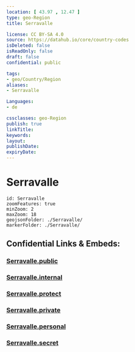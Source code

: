 ```yaml
---
location: [ 43.97 , 12.47 ] 
type: geo-Region
title: Serravalle

license: CC BY-SA 4.0
source: https://datahub.io/core/country-codes
isDeleted: false
isReadOnly: false
draft: false
confidential: public

tags:
- geo/Country/Region
aliases:
- Serravalle

Languages:
- de

cssclasses: geo-Region
publish: true
linkTitle: 
keywords: 
layout: 
publishDate: 
expiryDate: 
---
```


# Serravalle

```leaflet
id: Serravalle
zoomFeatures: true 
minZoom: 2 
maxZoom: 18
geojsonFolder: ./Serravalle/
markerFolder: ./Serravalle/
```


## Confidential Links & Embeds: 

### [Serravalle.public](/_public/\Earth\Continent\Europe\Europe~South\San_Marino\Castelli~San_MarinoSerravalle.public.md) 

### [Serravalle.internal](/_internal/\Earth\Continent\Europe\Europe~South\San_Marino\Castelli~San_MarinoSerravalle.internal.md) 

### [Serravalle.protect](/_protect/\Earth\Continent\Europe\Europe~South\San_Marino\Castelli~San_MarinoSerravalle.protect.md) 

### [Serravalle.private](/_private/\Earth\Continent\Europe\Europe~South\San_Marino\Castelli~San_MarinoSerravalle.private.md) 

### [Serravalle.personal](/_personal/\Earth\Continent\Europe\Europe~South\San_Marino\Castelli~San_MarinoSerravalle.personal.md) 

### [Serravalle.secret](/_secret/\Earth\Continent\Europe\Europe~South\San_Marino\Castelli~San_MarinoSerravalle.secret.md)

